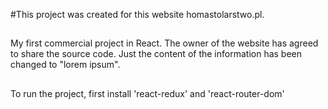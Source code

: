 #This project was created for this website homastolarstwo.pl.
##
My first commercial project in React.
The owner of the website has agreed to share the source code. Just the content of the information has been changed to "lorem ipsum".
##
To run the project, first install 'react-redux' and 'react-router-dom'
